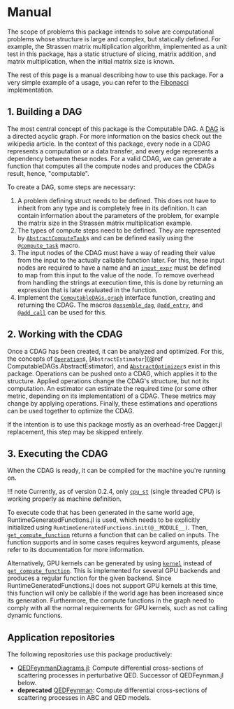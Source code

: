 # Manual

The scope of problems this package intends to solve are computational problems whose structure is large and complex, but statically defined. For example, the Strassen matrix multiplication algorithm, implemented as a unit test in this package, has a static structure of slicing, matrix addition, and matrix multiplication, when the initial matrix size is known.

The rest of this page is a manual describing how to use this package. For a very simple example of a usage, you can refer to the [Fibonacci](examples/fibonacci.md) implementation.

## 1. Building a DAG

The most central concept of this package is the Computable DAG. A [DAG](https://en.wikipedia.org/wiki/Directed_acyclic_graph) is a directed acyclic graph. For more information on the basics check out the wikipedia article. In the context of this package, every node in a CDAG represents a computation or a data transfer, and every edge represents a dependency between these nodes. For a valid CDAG, we can generate a function that computes all the compute nodes and produces the CDAGs result, hence, "computable".

To create a DAG, some steps are necessary:

1. A problem defining struct needs to be defined. This does not have to inherit from any type and is completely free in its definition. It can contain information about the parameters of the problem, for example the matrix size in the Strassen matrix multiplication example.
2. The types of compute steps need to be defined. They are represented by [`AbstractComputeTask`](@ref)s and can be defined easily using the [`@compute_task`](@ref) macro.
3. The input nodes of the CDAG must have a way of reading their value from the input to the actually callable function later. For this, these input nodes are required to have a name and an [`input_expr`](@ref) must be defined to map from this input to the value of the node. To remove overhead from handling the strings at execution time, this is done by returning an expression that is later evaluated in the function.
4. Implement the [`ComputableDAGs.graph`](@ref) interface function, creating and returning the CDAG. The macros [`@assemble_dag`](@ref), [`@add_entry`](@ref), and [`@add_call`](@ref) can be used for this.

## 2. Working with the CDAG

Once a CDAG has been created, it can be analyzed and optimized. For this, the concepts of [`Operation`](@ref)s, [`AbstractEstimator`](@ref ComputableDAGs.AbstractEstimator), and [`AbstractOptimizer`](@ref)s exist in this package. Operations can be pushed onto a CDAG, which applies it to the structure. Applied operations change the CDAG's structure, but not its computation. An estimator can estimate the required time (or some other metric, depending on its implementation) of a CDAG. These metrics may change by applying operations. Finally, these estimations and operations can be used together to optimize the CDAG.

If the intention is to use this package mostly as an overhead-free Dagger.jl replacement, this step may be skipped entirely.

## 3. Executing the CDAG

When the CDAG is ready, it can be compiled for the machine you're running on.

!!! note
    Currently, as of version 0.2.4, only [`cpu_st`](@ref) (single threaded CPU) is working properly as machine definition.

To execute code that has been generated in the same world age, RuntimeGeneratedFunctions.jl is used, which needs to be explicitly initialized using `RuntimeGeneratedFunctions.init(@__MODULE__)`. Then, [`get_compute_function`](@ref) returns a function that can be called on inputs. The function supports and in some cases requires keyword arguments, please refer to its documentation for more information.

Alternatively, GPU kernels can be generated by using [`kernel`](@ref) instead of [`get_compute_function`](@ref). This is implemented for several GPU backends and produces a regular function for the given backend. Since RuntimeGeneratedFunctions.jl does not support GPU kernels at this time, this function will only be callable if the world age has been increased since its generation. Furthermore, the compute functions in the graph need to comply with all the normal requirements for GPU kernels, such as not calling dynamic functions.

## Application repositories

The following repositories use this package productively:

- [QEDFeynmanDiagrams.jl](https://github.com/QEDjl-project/QEDFeynmanDiagrams.jl): Compute differential cross-sections of scattering processes in perturbative QED. Successor of QEDFeynman.jl below.
- **deprecated** [QEDFeynman](https://github.com/ComputableDAGs/QEDFeynman.jl): Compute differential cross-sections of scattering processes in ABC and QED models.
